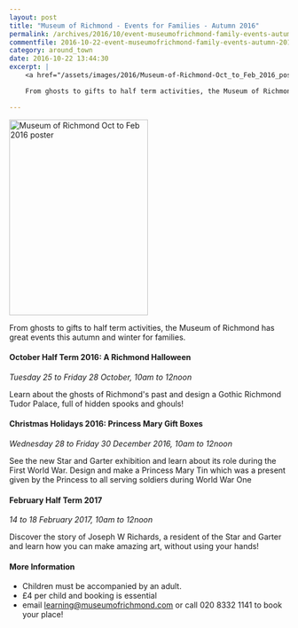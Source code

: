 ```yaml
---
layout: post
title: "Museum of Richmond - Events for Families - Autumn 2016"
permalink: /archives/2016/10/event-museumofrichmond-family-events-autumn-2016.html
commentfile: 2016-10-22-event-museumofrichmond-family-events-autumn-2016
category: around_town
date: 2016-10-22 13:44:30
excerpt: |
    <a href="/assets/images/2016/Museum-of-Richmond-Oct_to_Feb_2016_poster.jpg" title="See larger version of - Museum of Richmond Oct to Feb 2016 poster"><img src="/assets/images/2016/Museum-of-Richmond-Oct_to_Feb_2016_poster_thumb.jpg" width="150" height="212" alt="Museum of Richmond Oct to Feb 2016 poster" class="photo right" /></a>

    From ghosts to gifts to half term activities, the Museum of Richmond has great events this autumn and winter for families.

---
```


<a href="/assets/images/2016/Museum-of-Richmond-Oct_to_Feb_2016_poster.jpg" title="See larger version of - Museum of Richmond Oct to Feb 2016 poster"><img src="/assets/images/2016/Museum-of-Richmond-Oct_to_Feb_2016_poster_thumb.jpg" width="250" height="353" alt="Museum of Richmond Oct to Feb 2016 poster" class="photo right" /></a>

From ghosts to gifts to half term activities, the Museum of Richmond has great events this autumn and winter for families.

#### October Half Term 2016: A Richmond Halloween

*Tuesday 25 to Friday 28 October, 10am to 12noon*

Learn about the ghosts of Richmond's past and design a Gothic Richmond Tudor Palace, full of hidden spooks and ghouls!

#### Christmas Holidays 2016: Princess Mary Gift Boxes

*Wednesday 28 to Friday 30 December 2016, 10am to 12noon*

See the new Star and Garter exhibition and learn about its role during the First World War. Design and make a Princess Mary Tin which was a present given by the Princess to all serving soldiers during World War One

#### February Half Term 2017

*14 to 18 February 2017, 10am to 12noon*

Discover the story of Joseph W Richards, a resident of the Star and Garter and learn how you can make amazing art, without using your hands!

#### More Information

-   Children must be accompanied by an adult.
-   £4 per child and booking is essential
-   email <learning@museumofrichmond.com> or call 020 8332 1141 to book your place!
